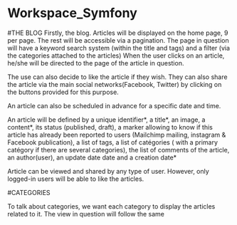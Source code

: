 # Workspace_Symfony
#THE BLOG
Firstly, the blog. Articles will be displayed on the home page, 9 per page. The rest will be accessible via a pagination. The page in question will have a keyword search system (within the title and tags) and a filter (via the categories attached to the articles) When the user clicks on an article, he/she will be directed to the page of the article in question.

The use can also decide to like the article if they wish. They can also share the article via the main social networks(Facebook, Twitter) by clicking on the buttons provided for this purpose.

An article can also be scheduled in advance for a specific date and time.

An article will be defined by a unique identifier*, a title*, an image, a content*, its status (published, draft), a marker allowing to know if this article has already been reported to users (Mailchimp mailing, instagram & Facebook publication), a list of tags, a list of catégories ( with a  primary catégory if there are several categories), the list of comments of the article, an author(user), an update date date and a creation date*

Article can be viewed and shared by any type of user. However, only logged-in users will be able to like the articles.

#CATEGORIES

To talk about categories, we want each category to display the articles related to it. The view in question will follow the same